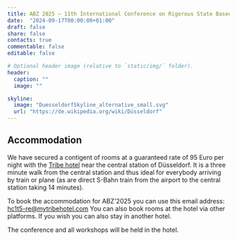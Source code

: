 ```yaml
---
title: ABZ 2025 – 11th International Conference on Rigorous State Based Methods
date:  "2024-09-17T00:00:00+01:00"
draft: false
share: false
contacts: true
commentable: false
editable: false

# Optional header image (relative to `static/img/` folder).
header:
  caption: ""
  image: ""

skyline: 
  image: "DuesseldorfSkyline_alternative_small.svg"
  url: "https://de.wikipedia.org/wiki/Düsseldorf"
---
```


## Accommodation

We have secured a contigent of rooms at a guaranteed rate of 95 Euro per night with the [Tribe hotel](https://tribehotels.com/en/germany/dusseldorf/) near the central station of Düsseldorf.
It is a three minute walk from the central station and thus ideal for everybody arriving by train
or plane (as are direct S-Bahn train from the airport to the central station taking 14 minutes).

To book the accommodation for ABZ'2025 you can use this email address: hc1t5-re@mytribehotel.com
You can also book rooms at the hotel via other platforms. If you wish you can also stay in another hotel.

The conference and all workshops will be held in the hotel.